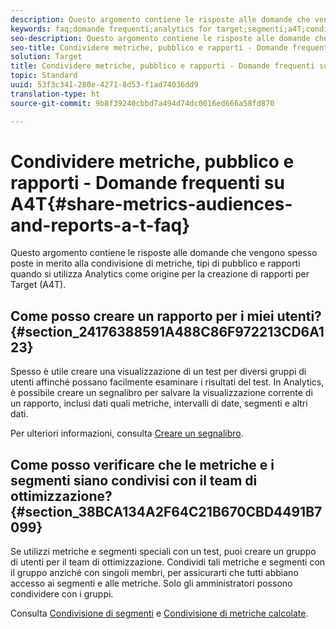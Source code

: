 ```yaml
---
description: Questo argomento contiene le risposte alle domande che vengono spesso poste in merito alla condivisione di metriche, tipi di pubblico e rapporti quando si utilizza Analytics come origine per la creazione di rapporti per Target (A4T).
keywords: faq;domande frequenti;analytics for target;segmenti;a4T;condividere rapporti
seo-description: Questo argomento contiene le risposte alle domande che vengono spesso poste in merito alla condivisione di metriche, tipi di pubblico e rapporti quando si utilizza Analytics come origine per la creazione di rapporti per Target (A4T).
seo-title: Condividere metriche, pubblico e rapporti - Domande frequenti su A4T
solution: Target
title: Condividere metriche, pubblico e rapporti - Domande frequenti su A4T
topic: Standard
uuid: 53f3c341-280e-4271-8d53-f1ad74036dd9
translation-type: ht
source-git-commit: 9b8f39240cbbd7a494d74dc0016ed666a58fd870

---
```



# Condividere metriche, pubblico e rapporti - Domande frequenti su A4T{#share-metrics-audiences-and-reports-a-t-faq}

Questo argomento contiene le risposte alle domande che vengono spesso poste in merito alla condivisione di metriche, tipi di pubblico e rapporti quando si utilizza Analytics come origine per la creazione di rapporti per Target (A4T).

## Come posso creare un rapporto per i miei utenti? {#section_24176388591A488C86F972213CD6A123}

Spesso è utile creare una visualizzazione di un test per diversi gruppi di utenti affinché possano facilmente esaminare i risultati del test. In Analytics, è possibile creare un segnalibro per salvare la visualizzazione corrente di un rapporto, inclusi dati quali metriche, intervalli di date, segmenti e altri dati.

Per ulteriori informazioni, consulta [Creare un segnalibro](https://marketing.adobe.com/resources/help/it_IT/sc/user/t_bookmarks_creating.html).

## Come posso verificare che le metriche e i segmenti siano condivisi con il team di ottimizzazione? {#section_38BCA134A2F64C21B670CBD4491B7099}

Se utilizzi metriche e segmenti speciali con un test, puoi creare un gruppo di utenti per il team di ottimizzazione. Condividi tali metriche e segmenti con il gruppo anziché con singoli membri, per assicurarti che tutti abbiano accesso ai segmenti e alle metriche. Solo gli amministratori possono condividere con i gruppi.

Consulta [Condivisione di segmenti](https://marketing.adobe.com/resources/help/it_IT/analytics/segment/t_seg_share.html) e [Condivisione di metriche calcolate](https://marketing.adobe.com/resources/help/it_IT/analytics/calcmetrics/cm_sharing.html).
